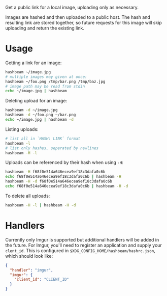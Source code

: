 Get a public link for a local image, uploading only as necessary.

Images are hashed and then uploaded to a public host. The hash and resulting
link are stored together, so future requests for this image will skip uploading
and return the existing link.

# Usage

Getting a link for an image:

```sh
hashbeam ~/image.jpg
# multiple images may given at once:
hashbeam ~/foo.png /tmp/bar.png /tmp/baz.jpg
# image path may be read from stdin
echo ~/image.jpg | hashbeam
```

Deleting upload for an image:

```sh
hashbeam -d ~/image.jpg
hashbeam -d ~/foo.png ~/bar.png
echo ~/image.jpg | hashbeam -d
```

Listing uploads:

```sh
# list all in `HASH: LINK` format
hashbeam -l
# list only hashes, seperated by newlines
hashbeam -H -l
```

Uploads can be referenced by their hash when using `-H`:

```sh
hashbeam -H f68f0e514a646ecea9ef18c3dafa0c6b
echo f68f0e514a646ecea9ef18c3dafa0c6b | hashbeam -H
hashbeam -H -d f68f0e514a646ecea9ef18c3dafa0c6b
echo f68f0e514a646ecea9ef18c3dafa0c6b | hashbeam -H -d
```

To delete all uploads:

```sh
hashbeam -H -l | hashbeam -H -d
```

# Handlers

Currently only Imgur is supported but additional handlers will be added in the
future. For Imgur, you'll need to register an application and supply your
`clent_id`. This is configured in `$XDG_CONFIG_HOME/hashbeam/hashrc.json`,
which should look like:

```json
{
  "handler": "imgur",
  "imgur": {
    "client_id": "CLIENT_ID"
  }
}
```
